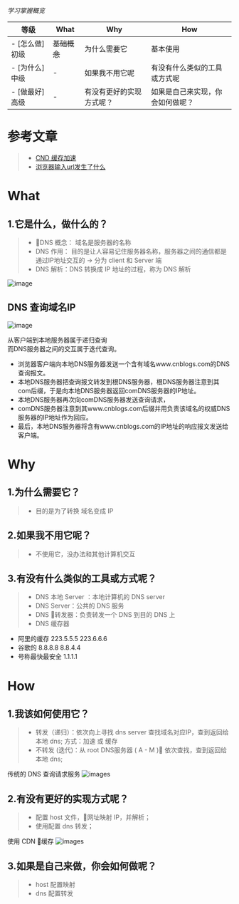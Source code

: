 *学习掌握概览*

等级 | What        | Why                   | How
---|---     | ---                   | ---
- [怎么做] 初级 |~~基础概念~~ | 为什么需要它             | 基本使用
- [为什么] 中级 | -       | 如果我不用它呢           | 有没有什么类似的工具或方式呢
- [做最好] 高级 | -       | 有没有更好的实现方式呢？ | 如果是自己来实现，你会如何做呢？


# 参考文章
> * [CND 缓存加速](https://blog.csdn.net/luoweifu/article/details/51031099)
> * [浏览器输入url发生了什么](https://segmentfault.com/a/1190000012092552)


# What

1.它是什么，做什么的？
---
> * DNS 概念： 域名是服务器的名称
> * DNS 作用： 目的是让人容易记住服务器名称，服务器之间的通信都是通过IP地址交互的 -> 分为 client 和 Server 端  
> * DNS 解析：DNS 转换成 IP 地址的过程，称为 DNS 解析

![image](http://blog.51cto.com/attachment/201203/175333937.jpg)



## DNS 查询域名IP

![image](https://note.youdao.com/yws/public/resource/4bd870de234909b2da4aafc6507475a2/xmlnote/D81DF9A4910B40AA99675B308743B0B6/51044)


从客户端到本地服务器属于递归查询  
而DNS服务器之间的交互属于迭代查询。  

- 浏览器客户端向本地DNS服务器发送一个含有域名www.cnblogs.com的DNS查询报文。
- 本地DNS服务器把查询报文转发到根DNS服务器，根DNS服务器注意到其com后缀，于是向本地DNS服务器返回comDNS服务器的IP地址。
- 本地DNS服务器再次向comDNS服务器发送查询请求，
- comDNS服务器注意到其www.cnblogs.com后缀并用负责该域名的权威DNS服务器的IP地址作为回应。
- 最后，本地DNS服务器将含有www.cnblogs.com的IP地址的响应报文发送给客户端。

# Why
1.为什么需要它？ 
---
> *  目的是为了转换 域名变成 IP


2.如果我不用它呢？
---
> * 不使用它，没办法和其他计算机交互

3.有没有什么类似的工具或方式呢？
---
> * DNS 本地 Server ：本地计算机的 DNS server
> * DNS Server：公共的 DNS 服务
> * DNS 转发器：负责转发一个 DNS 到目的 DNS 上
> * DNS 缓存器
- 阿里的缓存 
    223.5.5.5
    223.6.6.6
- 谷歌的
    8.8.8.8
    8.8.4.4
- 号称最快最安全
    1.1.1.1



# How

1.我该如何使用它？
---
> * 转发（递归）：依次向上寻找 dns server 查找域名对应IP，查到返回给 本地 dns;
    方式：加速 或 缓存
> * 不转发 (迭代)：从 root DNS服务器 ( A - M ) 依次查找，查到返回给 本地 dns;

传统的 DNS 查询请求服务
![images](http://sunlogging.com/wp-content/uploads/2016/03/normal.png)


2.有没有更好的实现方式呢？
---
> * 配置 host 文件，网址映射 IP，并解析；
> * 使用配置 dns 转发；

使用 CDN 缓存
![images](http://sunlogging.com/wp-content/uploads/2016/03/cdn.png)

3.如果是自己来做，你会如何做呢？
---
> * host 配置映射
> * dns 配置转发





